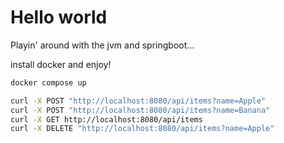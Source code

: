# Hello world

Playin' around with the jvm and springboot... 

install docker and enjoy!

```bash
docker compose up  

curl -X POST "http://localhost:8080/api/items?name=Apple"
curl -X POST "http://localhost:8080/api/items?name=Banana"
curl -X GET http://localhost:8080/api/items
curl -X DELETE "http://localhost:8080/api/items?name=Apple"
```
